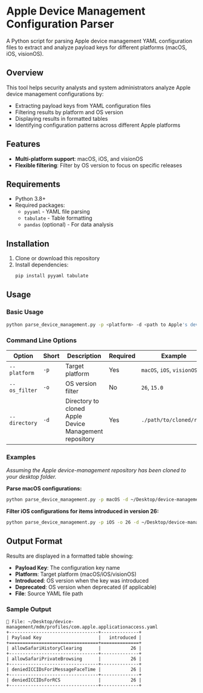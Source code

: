 # Apple Device Management Configuration Parser

A Python script for parsing Apple device management YAML configuration files to extract and analyze payload keys for different platforms (macOS, iOS, visionOS).

## Overview

This tool helps security analysts and system administrators analyze Apple device management configurations by:
- Extracting payload keys from YAML configuration files
- Filtering results by platform and OS version
- Displaying results in formatted tables
- Identifying configuration patterns across different Apple platforms

## Features

- **Multi-platform support**: macOS, iOS, and visionOS
- **Flexible filtering**: Filter by OS version to focus on specific releases

## Requirements

- Python 3.8+
- Required packages:
  - `pyyaml` - YAML file parsing
  - `tabulate` - Table formatting
  - `pandas` (optional) - For data analysis

## Installation

1. Clone or download this repository
2. Install dependencies:
   ```bash
   pip install pyyaml tabulate
   ```

## Usage

### Basic Usage

```bash
python parse_device_management.py -p <platform> -d <path to Apple's device management repo>
```

### Command Line Options

| Option | Short | Description | Required | Example |
|--------|-------|-------------|----------|---------|
| `--platform` | `-p` | Target platform | Yes | `macOS`, `iOS`, `visionOS` |
| `--os_filter` | `-o` | OS version filter | No | `26`, `15.0` |
| `--directory` | `-d` | Directory to cloned Apple Device Management repository | Yes | `./path/to/cloned/repo` |

### Examples

_Assuming the Apple device-management repository has been cloned to your desktop folder._

**Parse macOS configurations:**
```bash
python parse_device_management.py -p macOS -d ~/Desktop/device-management/
```

**Filter iOS configurations for items introduced in version 26:**
```bash
python parse_device_management.py -p iOS -o 26 -d ~/Desktop/device-management/
```

## Output Format

Results are displayed in a formatted table showing:
- **Payload Key**: The configuration key name
- **Platform**: Target platform (macOS/iOS/visionOS)
- **Introduced**: OS version when the key was introduced
- **Deprecated**: OS version when deprecated (if applicable)
- **File**: Source YAML file path

### Sample Output
```
📄 File: ~/Desktop/device-management/mdm/profiles/com.apple.applicationaccess.yaml
+---------------------------------+--------------+
| Payload Key                     |   introduced |
+=================================+==============+
| allowSafariHistoryClearing      |           26 |
+---------------------------------+--------------+
| allowSafariPrivateBrowsing      |           26 |
+---------------------------------+--------------+
| deniedICCIDsForiMessageFaceTime |           26 |
+---------------------------------+--------------+
| deniedICCIDsForRCS              |           26 |
+---------------------------------+--------------+
```
